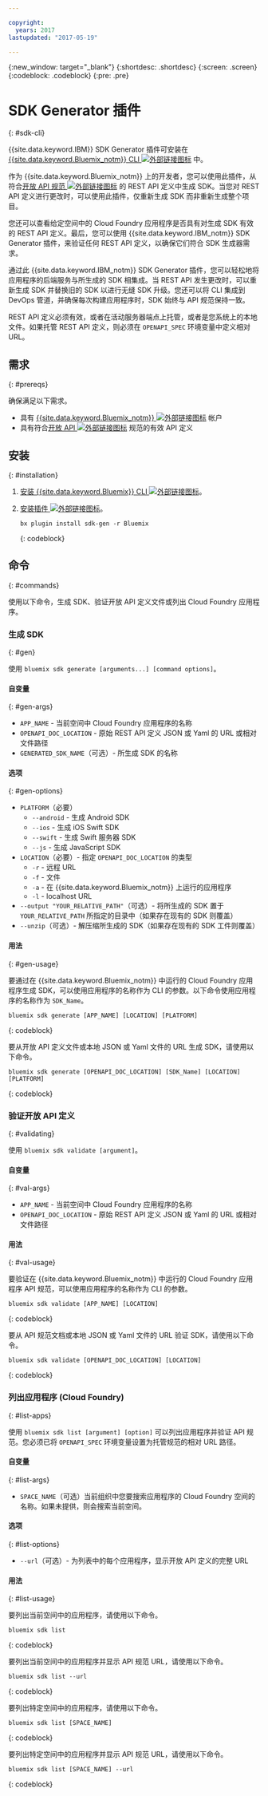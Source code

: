 ```yaml
---

copyright:
  years: 2017
lastupdated: "2017-05-19"

---
```

{:new_window: target="_blank"}
{:shortdesc: .shortdesc}
{:screen: .screen}
{:codeblock: .codeblock}
{:pre: .pre}

# SDK Generator 插件
{: #sdk-cli}

{{site.data.keyword.IBM}} SDK Generator 插件可安装在 [{{site.data.keyword.Bluemix_notm}} CLI ![外部链接图标](../icons/launch-glyph.svg "外部链接图标")](/docs/cli/reference/bluemix_cli/index.html "外部链接图标") 中。

作为 {{site.data.keyword.Bluemix_notm}} 上的开发者，您可以使用此插件，从符合[开放 API 规范 ![外部链接图标](../icons/launch-glyph.svg "外部链接图标")](https://www.openapis.org/ "外部链接图标") 的 REST API 定义中生成 SDK。当您对 REST API 定义进行更改时，可以使用此插件，仅重新生成 SDK 而非重新生成整个项目。

您还可以查看给定空间中的 Cloud Foundry 应用程序是否具有对生成 SDK 有效的 REST API 定义。最后，您可以使用 {{site.data.keyword.IBM_notm}} SDK Generator 插件，来验证任何 REST API 定义，以确保它们符合 SDK 生成器需求。

通过此 {{site.data.keyword.IBM_notm}} SDK Generator 插件，您可以轻松地将应用程序的后端服务与所生成的 SDK 相集成。当 REST API 发生更改时，可以重新生成 SDK 并替换旧的 SDK 以进行无缝 SDK 升级。您还可以将 CLI 集成到 DevOps 管道，并确保每次构建应用程序时，SDK 始终与 API 规范保持一致。

REST API 定义必须有效，或者在活动服务器端点上托管，或者是您系统上的本地文件。如果托管 REST API 定义，则必须在 `OPENAPI_SPEC` 环境变量中定义相对 URL。


## 需求
{: #prereqs}

确保满足以下需求。

* 具有 [{{site.data.keyword.Bluemix_notm}} ![外部链接图标](../icons/launch-glyph.svg "外部链接图标")](http://bluemix.net "外部链接图标") 帐户
* 具有符合[开放 API ![外部链接图标](../icons/launch-glyph.svg "外部链接图标")](https://www.openapis.org/ "外部链接图标") 规范的有效 API 定义


## 安装
{: #installation}

1. [安装 {{site.data.keyword.Bluemix}} CLI ![外部链接图标](../icons/launch-glyph.svg "外部链接图标")](http://clis.ng.bluemix.net/ui/home.html "外部链接图标")。

2. [安装插件 ![外部链接图标](../icons/launch-glyph.svg "外部链接图标")](/docs/cli/reference/bluemix_cli/index.html#install_plug-in "外部链接图标")。

	```
	bx plugin install sdk-gen -r Bluemix
	```
	{: codeblock}


## 命令
{: #commands}

使用以下命令，生成 SDK、验证开放 API 定义文件或列出 Cloud Foundry 应用程序。


### 生成 SDK
{: #gen}

使用 `bluemix sdk generate [arguments...] [command options]`。


#### 自变量
{: #gen-args}

* `APP_NAME` - 当前空间中 Cloud Foundry 应用程序的名称
* `OPENAPI_DOC_LOCATION` - 原始 REST API 定义 JSON 或 Yaml 的 URL 或相对文件路径
* `GENERATED_SDK_NAME`（可选）- 所生成 SDK 的名称


#### 选项
{: #gen-options}

* `PLATFORM`（必要）
   * `--android` - 生成 Android SDK
   * `--ios` - 生成 iOS Swift SDK
   * `--swift` - 生成 Swift 服务器 SDK
   * `--js` - 生成 JavaScript SDK
* `LOCATION`（必要）- 指定 `OPENAPI_DOC_LOCATION` 的类型
   * `-r` - 远程 URL
   * `-f` - 文件
   * `-a` - 在 {{site.data.keyword.Bluemix_notm}} 上运行的应用程序
   * `-l` - localhost URL
* `--output "YOUR_RELATIVE_PATH"`（可选）- 将所生成的 SDK 置于 `YOUR_RELATIVE_PATH` 所指定的目录中（如果存在现有的 SDK 则覆盖）
* `--unzip`（可选）- 解压缩所生成的 SDK（如果存在现有的 SDK 工件则覆盖）


#### 用法
{: #gen-usage}

要通过在 {{site.data.keyword.Bluemix_notm}} 中运行的 Cloud Foundry 应用程序生成 SDK，可以使用应用程序的名称作为 CLI 的参数。以下命令使用应用程序的名称作为 `SDK_Name`。

```
bluemix sdk generate [APP_NAME] [LOCATION] [PLATFORM]
```
{: codeblock}

要从开放 API 定义文件或本地 JSON 或 Yaml 文件的 URL 生成 SDK，请使用以下命令。

```
bluemix sdk generate [OPENAPI_DOC_LOCATION] [SDK_Name] [LOCATION] [PLATFORM]
```
{: codeblock}


### 验证开放 API 定义
{: #validating}

使用 `bluemix sdk validate [argument]`。


#### 自变量
{: #val-args}

* `APP_NAME` - 当前空间中 Cloud Foundry 应用程序的名称
* `OPENAPI_DOC_LOCATION` - 原始 REST API 定义 JSON 或 Yaml 的 URL 或相对文件路径


#### 用法
{: #val-usage}

要验证在 {{site.data.keyword.Bluemix_notm}} 中运行的 Cloud Foundry 应用程序 API 规范，可以使用应用程序的名称作为 CLI 的参数。

```
bluemix sdk validate [APP_NAME] [LOCATION]
```
{: codeblock}

要从 API 规范文档或本地 JSON 或 Yaml 文件的 URL 验证 SDK，请使用以下命令。

```
bluemix sdk validate [OPENAPI_DOC_LOCATION] [LOCATION]
```
{: codeblock}



### 列出应用程序 (Cloud Foundry)
{: #list-apps}

使用 `bluemix sdk list [argument] [option]` 可以列出应用程序并验证 API 规范。您必须已将 `OPENAPI_SPEC` 环境变量设置为托管规范的相对 URL 路径。


#### 自变量
{: #list-args}

* `SPACE_NAME`（可选）当前组织中您要搜索应用程序的 Cloud Foundry 空间的名称。如果未提供，则会搜索当前空间。


#### 选项
{: #list-options}

* `--url`（可选）- 为列表中的每个应用程序，显示开放 API 定义的完整 URL


#### 用法
{: #list-usage}

要列出当前空间中的应用程序，请使用以下命令。

```
bluemix sdk list
```
{: codeblock}

要列出当前空间中的应用程序并显示 API 规范 URL，请使用以下命令。

```
bluemix sdk list --url
```
{: codeblock}

要列出特定空间中的应用程序，请使用以下命令。

```
bluemix sdk list [SPACE_NAME]
```
{: codeblock}

要列出特定空间中的应用程序并显示 API 规范 URL，请使用以下命令。

```
bluemix sdk list [SPACE_NAME] --url
```
{: codeblock}
